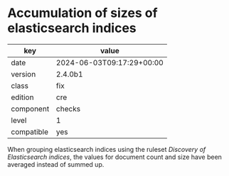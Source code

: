 [//]: # (werk v2)
# Accumulation of sizes of elasticsearch indices

key        | value
---------- | ---
date       | 2024-06-03T09:17:29+00:00
version    | 2.4.0b1
class      | fix
edition    | cre
component  | checks
level      | 1
compatible | yes

When grouping elasticsearch indices using the ruleset _Discovery of Elasticsearch indices_, the values for document count and size have been averaged instead of summed up.
